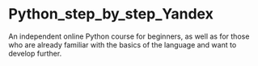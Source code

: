 # Python_step_by_step_Yandex
An independent online Python course for beginners, as well as for those who are already familiar with the basics of the language and want to develop further.

